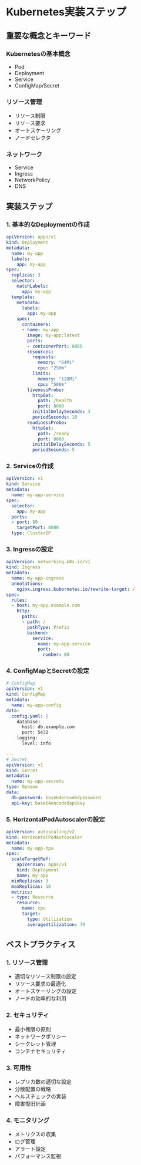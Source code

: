 # Kubernetes実装ステップ

## 重要な概念とキーワード

### Kubernetesの基本概念
- Pod
- Deployment
- Service
- ConfigMap/Secret

### リソース管理
- リソース制限
- リソース要求
- オートスケーリング
- ノードセレクタ

### ネットワーク
- Service
- Ingress
- NetworkPolicy
- DNS

## 実装ステップ

### 1. 基本的なDeploymentの作成
```yaml
apiVersion: apps/v1
kind: Deployment
metadata:
  name: my-app
  labels:
    app: my-app
spec:
  replicas: 3
  selector:
    matchLabels:
      app: my-app
  template:
    metadata:
      labels:
        app: my-app
    spec:
      containers:
      - name: my-app
        image: my-app:latest
        ports:
        - containerPort: 8080
        resources:
          requests:
            memory: "64Mi"
            cpu: "250m"
          limits:
            memory: "128Mi"
            cpu: "500m"
        livenessProbe:
          httpGet:
            path: /health
            port: 8080
          initialDelaySeconds: 3
          periodSeconds: 10
        readinessProbe:
          httpGet:
            path: /ready
            port: 8080
          initialDelaySeconds: 5
          periodSeconds: 5
```

### 2. Serviceの作成
```yaml
apiVersion: v1
kind: Service
metadata:
  name: my-app-service
spec:
  selector:
    app: my-app
  ports:
  - port: 80
    targetPort: 8080
  type: ClusterIP
```

### 3. Ingressの設定
```yaml
apiVersion: networking.k8s.io/v1
kind: Ingress
metadata:
  name: my-app-ingress
  annotations:
    nginx.ingress.kubernetes.io/rewrite-target: /
spec:
  rules:
  - host: my-app.example.com
    http:
      paths:
      - path: /
        pathType: Prefix
        backend:
          service:
            name: my-app-service
            port:
              number: 80
```

### 4. ConfigMapとSecretの設定
```yaml
# ConfigMap
apiVersion: v1
kind: ConfigMap
metadata:
  name: my-app-config
data:
  config.yaml: |
    database:
      host: db.example.com
      port: 5432
    logging:
      level: info

---
# Secret
apiVersion: v1
kind: Secret
metadata:
  name: my-app-secrets
type: Opaque
data:
  db-password: base64encodedpassword
  api-key: base64encodedapikey
```

### 5. HorizontalPodAutoscalerの設定
```yaml
apiVersion: autoscaling/v2
kind: HorizontalPodAutoscaler
metadata:
  name: my-app-hpa
spec:
  scaleTargetRef:
    apiVersion: apps/v1
    kind: Deployment
    name: my-app
  minReplicas: 3
  maxReplicas: 10
  metrics:
  - type: Resource
    resource:
      name: cpu
      target:
        type: Utilization
        averageUtilization: 70
```

## ベストプラクティス

### 1. リソース管理
- 適切なリソース制限の設定
- リソース要求の最適化
- オートスケーリングの設定
- ノードの効率的な利用

### 2. セキュリティ
- 最小権限の原則
- ネットワークポリシー
- シークレット管理
- コンテナセキュリティ

### 3. 可用性
- レプリカ数の適切な設定
- 分散配置の戦略
- ヘルスチェックの実装
- 障害復旧計画

### 4. モニタリング
- メトリクスの収集
- ログ管理
- アラート設定
- パフォーマンス監視 
